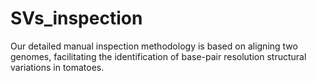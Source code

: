 # SVs_inspection
Our detailed manual inspection methodology is based on aligning two genomes, facilitating the identification of base-pair resolution structural variations in tomatoes.
